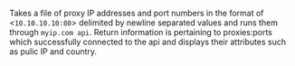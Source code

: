 Takes a file of proxy IP addresses and port numbers in the format of <`10.10.10.10:80`> delimited by newline separated values and runs them through `myip.com api`. Return information is pertaining to proxies:ports which successfully connected to the api and displays their attributes such as pulic IP and country.
